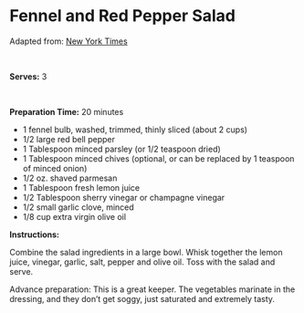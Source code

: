 Fennel and Red Pepper Salad
===========================

Adapted from: [New York Times](http://www.nytimes.com/2010/06/10/health/nutrition/10recipehealth.html)

 

**Serves:** 3

 

**Preparation Time:** 20 minutes

-   1 fennel bulb, washed, trimmed, thinly sliced (about 2 cups)
-   1/2 large red bell pepper
-   1 Tablespoon minced parsley (or 1/2 teaspoon dried)
-   1 Tablespoon minced chives (optional, or can be replaced by 1 teaspoon of minced onion)
-   1/2 oz. shaved parmesan
-   1 Tablespoon fresh lemon juice
-   1/2 Tablespoon sherry vinegar or champagne vinegar
-   1/2 small garlic clove, minced
-   1/8 cup extra virgin olive oil

**Instructions:**

Combine the salad ingredients in a large bowl. Whisk together the lemon juice, vinegar, garlic, salt, pepper and olive oil. Toss with the salad and serve.

Advance preparation: This is a great keeper. The vegetables marinate in the dressing, and they don’t get soggy, just saturated and extremely tasty.

 
